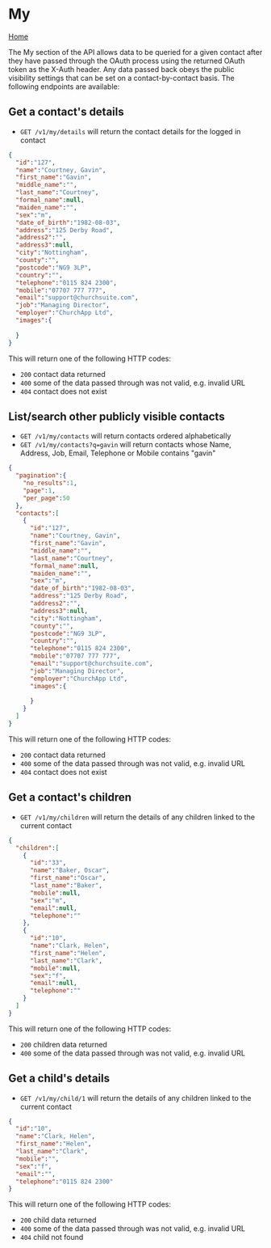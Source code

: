 # My

[Home](https://github.com/ChurchSuite/churchsuite-api)

The My section of the API allows data to be queried for a given contact after they have passed through the OAuth process using the returned OAuth token as the X-Auth header. Any data passed back obeys the public visibility settings that can be set on a contact-by-contact basis. The following endpoints are available:

## Get a contact's details

* `GET /v1/my/details` will return the contact details for the logged in contact

```json
{
  "id":"127",
  "name":"Courtney, Gavin",
  "first_name":"Gavin",
  "middle_name":"",
  "last_name":"Courtney",
  "formal_name":null,
  "maiden_name":"",
  "sex":"m",
  "date_of_birth":"1982-08-03",
  "address":"125 Derby Road",
  "address2":"",
  "address3":null,
  "city":"Nottingham",
  "county":"",
  "postcode":"NG9 3LP",
  "country":"",
  "telephone":"0115 824 2300",
  "mobile":"07707 777 777",
  "email":"support@churchsuite.com",
  "job":"Managing Director",
  "employer":"ChurchApp Ltd",
  "images":{
  
  }
}
```

This will return one of the following HTTP codes:

* `200` contact data returned
* `400` some of the data passed through was not valid, e.g. invalid URL
* `404` contact does not exist



## List/search other publicly visible contacts

* `GET /v1/my/contacts` will return contacts ordered alphabetically
* `GET /v1/my/contacts?q=gavin` will return contacts whose Name, Address, Job, Email, Telephone or Mobile contains "gavin"

```json
{
  "pagination":{
    "no_results":1,
    "page":1,
    "per_page":50
  },
  "contacts":[
    {
      "id":"127",
      "name":"Courtney, Gavin",
      "first_name":"Gavin",
      "middle_name":"",
      "last_name":"Courtney",
      "formal_name":null,
      "maiden_name":"",
      "sex":"m",
      "date_of_birth":"1982-08-03",
      "address":"125 Derby Road",
      "address2":"",
      "address3":null,
      "city":"Nottingham",
      "county":"",
      "postcode":"NG9 3LP",
      "country":"",
      "telephone":"0115 824 2300",
      "mobile":"07707 777 777",
      "email":"support@churchsuite.com",
      "job":"Managing Director",
      "employer":"ChurchApp Ltd",
      "images":{
      
      }
    }
  ]
}
```

This will return one of the following HTTP codes:

* `200` contact data returned
* `400` some of the data passed through was not valid, e.g. invalid URL
* `404` contact does not exist



## Get a contact's children

* `GET /v1/my/children` will return the details of any children linked to the current contact

```json
{
  "children":[
    {
      "id":"33",
      "name":"Baker, Oscar",
      "first_name":"Oscar",
      "last_name":"Baker",
      "mobile":null,
      "sex":"m",
      "email":null,
      "telephone":""
    },
    {
      "id":"10",
      "name":"Clark, Helen",
      "first_name":"Helen",
      "last_name":"Clark",
      "mobile":null,
      "sex":"f",
      "email":null,
      "telephone":""
    }
  ]
}
```

This will return one of the following HTTP codes:

* `200` children data returned
* `400` some of the data passed through was not valid, e.g. invalid URL



## Get a child's details

* `GET /v1/my/child/1` will return the details of any children linked to the current contact

```json
{
  "id":"10",
  "name":"Clark, Helen",
  "first_name":"Helen",
  "last_name":"Clark",
  "mobile":"",
  "sex":"f",
  "email":"",
  "telephone":"0115 824 2300"
}
```

This will return one of the following HTTP codes:

* `200` child data returned
* `400` some of the data passed through was not valid, e.g. invalid URL
* `404` child not found
